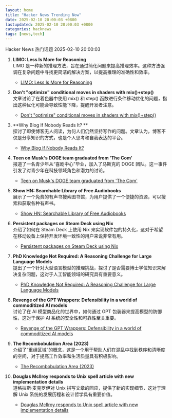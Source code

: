 ```yaml
---  
layout: home  
title: "Hacker News Trending Now"  
date: 2025-02-10 20:00:03 +0800  
lastupdated: 2025-02-10 20:00:03 +0800  
categories: hacknews  
tags: [news,tech]
---  
```

Hacker News 热门话题 2025-02-10 20:00:03
  
1. **LIMO: Less Is More for Reasoning**  
   LIMO 是一种新的推理方法，旨在通过简化问题来提高推理效率。这种方法强调在复杂问题中寻找更简洁的解决方案，以提高推理的准确性和效率。  
   - [LIMO: Less Is More for Reasoning](https://arxiv.org/abs/2502.03387)
  
2. **Don't "optimize" conditional moves in shaders with mix()+step()**  
   文章讨论了在着色器中使用 mix() 和 step() 函数进行条件移动优化的问题，指出这种优化可能会导致性能下降，提醒开发者注意。  
   - [Don't "optimize" conditional moves in shaders with mix()+step()](https://iquilezles.org/articles/gpuconditionals/)
  
3. **Why Blog If Nobody Reads It?   **  
   探讨了即使博客无人阅读，为何人们仍然坚持写作的问题。文章认为，博客不仅是分享知识的方式，也是个人思考和自我表达的平台。  
   - [Why Blog If Nobody Reads It?   ](https://andysblog.uk/why-blog-if-nobody-reads-it/)
  
4. **Teen on Musk's DOGE team graduated from 'The Com'**  
   报道了一名青少年从“喜剧中心”毕业，加入了马斯克的 DOGE 团队。这一事件引发了对青少年在科技领域角色和潜力的讨论。  
   - [Teen on Musk's DOGE team graduated from 'The Com'](https://krebsonsecurity.com/2025/02/teen-on-musks-doge-team-graduated-from-the-com/)
  
5. **Show HN: Searchable Library of Free Audiobooks**  
   展示了一个免费的有声书搜索图书馆，为用户提供了一个便捷的资源，可以搜索和获取各种有声书。  
   - [Show HN: Searchable Library of Free Audiobooks](https://booksearch.party/)
  
6. **Persistent packages on Steam Deck using Nix**  
   介绍了如何在 Steam Deck 上使用 Nix 来实现软件包的持久化，这对于希望在移动设备上保持开发环境一致性的用户来说非常有用。  
   - [Persistent packages on Steam Deck using Nix](https://chrastecky.dev/gaming/persistent-packages-on-steam-deck-using-nix)
  
7. **PhD Knowledge Not Required: A Reasoning Challenge for Large Language Models**  
   提出了一个针对大型语言模型的推理挑战，探讨了是否需要博士学位知识来解决复杂问题，这对于人工智能领域的研究具有重要意义。  
   - [PhD Knowledge Not Required: A Reasoning Challenge for Large Language Models](https://arxiv.org/abs/2502.01584)
  
8. **Revenge of the GPT Wrappers: Defensibility in a world of commoditized AI models**  
   讨论了在 AI 模型商品化的世界中，如何通过 GPT 包装器来提高模型的防御性，这对于保护 AI 系统的安全性和可靠性至关重要。  
   - [Revenge of the GPT Wrappers: Defensibility in a world of commoditized AI models](https://andrewchen.substack.com/p/revenge-of-the-gpt-wrappers-defensibility)
  
9. **The Recombobulation Area (2023)**  
   介绍了“重组区域”的概念，这是一个用于帮助人们在混乱中找到秩序和清晰度的空间，对于提高工作效率和生活质量具有积极影响。  
   - [The Recombobulation Area (2023)](https://onmilwaukee.com/articles/recombobulationsigns)
  
10. **Douglas McIlroy responds to Unix spell article with new implementation details**  
    道格拉斯·麦克罗伊对 Unix 拼写文章的回应，提供了新的实现细节，这对于理解 Unix 系统的发展历程和设计哲学具有重要价值。  
    - [Douglas McIlroy responds to Unix spell article with new implementation details](https://twitter.com/abhi9u/status/1887010136155414602)